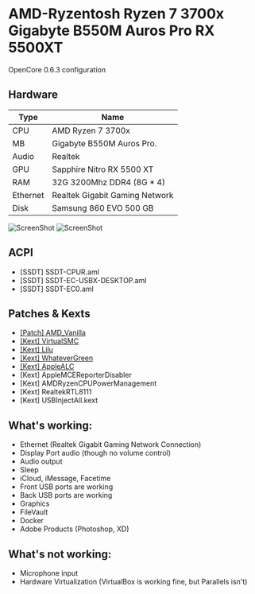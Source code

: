 # AMD-Ryzentosh Ryzen 7 3700x Gigabyte B550M Auros Pro RX 5500XT

OpenCore 0.6.3 configuration  


## Hardware

| Type                 | Name                              |
|----------------------|-----------------------------------|
| CPU                  | AMD Ryzen 7 3700x                 |
| MB                   | Gigabyte B550M Auros Pro.         |
| Audio                | Realtek                           |
| GPU                  | Sapphire Nitro RX 5500 XT         |
| RAM                  | 32G 3200Mhz DDR4 (8G * 4)         |
| Ethernet             | Realtek Gigabit Gaming Network    |
| Disk                 | Samsung 860 EVO 500 GB            |



![ScreenShot](https://i.imgur.com/g2ltthw.png)
![ScreenShot](https://i.imgur.com/X05yVe8.png)

## ACPI
- [SSDT] SSDT-CPUR.aml
- [SSDT] SSDT-EC-USBX-DESKTOP.aml
- [SSDT] SSDT-EC0.aml

## Patches & Kexts
 - [[Patch] AMD_Vanilla](https://github.com/AMD-OSX/AMD_Vanilla)
 - [[Kext] VirtualSMC](https://github.com/acidanthera/VirtualSMC)
 - [[Kext] Lilu](https://github.com/acidanthera/Lilu)
 - [[Kext] WhateverGreen](https://github.com/acidanthera/WhateverGreen)
 - [[Kext] AppleALC](https://github.com/acidanthera/AppleALC)
 - [Kext] AppleMCEReporterDisabler
 - [Kext] AMDRyzenCPUPowerManagement
 - [Kext] RealtekRTL8111
 - [Kext] USBInjectAll.kext



## What's working:

* Ethernet (Realtek Gigabit Gaming Network Connection)
* Display Port audio (though no volume control)
* Audio output
* Sleep
* iCloud, iMessage, Facetime
* Front USB ports are working
* Back USB ports are working
* Graphics
* FileVault
* Docker
* Adobe Products (Photoshop, XD)

## What's not working:
* Microphone input 
* Hardware Virtualization (VirtualBox is working fine, but Parallels isn't)

